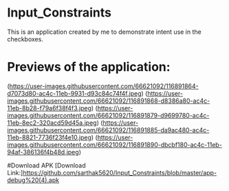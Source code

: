 # Input_Constraints
This is an application created by me to demonstrate intent use in the checkboxes.

# Previews of the application:
(https://user-images.githubusercontent.com/66621092/116891864-d7073d80-ac4c-11eb-9931-d93c84c74f4f.jpeg)
(https://user-images.githubusercontent.com/66621092/116891868-d8386a80-ac4c-11eb-8b28-f79a6f38f4f3.jpeg)
(https://user-images.githubusercontent.com/66621092/116891879-d9699780-ac4c-11eb-8ec2-320acd59d45a.jpeg)
(https://user-images.githubusercontent.com/66621092/116891885-da9ac480-ac4c-11eb-8821-7736f23f4e10.jpeg)
(https://user-images.githubusercontent.com/66621092/116891890-dbcbf180-ac4c-11eb-94af-386136f4b48d.jpeg)


#Download APK 
[Download Link:]https://github.com/sarthak5620/Input_Constraints/blob/master/app-debug%20(4).apk
